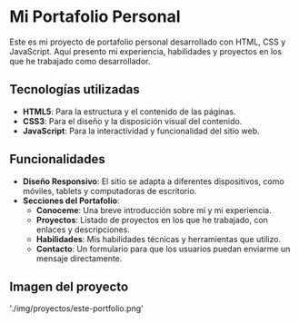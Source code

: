 # Mi Portafolio Personal

Este es mi proyecto de portafolio personal desarrollado con HTML, CSS y JavaScript. Aquí presento mi experiencia, habilidades y proyectos en los que he trabajado como desarrollador.

## Tecnologías utilizadas

- **HTML5**: Para la estructura y el contenido de las páginas.
- **CSS3**: Para el diseño y la disposición visual del contenido.
- **JavaScript**: Para la interactividad y funcionalidad del sitio web.

## Funcionalidades

- **Diseño Responsivo**: El sitio se adapta a diferentes dispositivos, como móviles, tablets y computadoras de escritorio.
- **Secciones del Portafolio**:
  - **Conoceme**: Una breve introducción sobre mí y mi experiencia.
  - **Proyectos**: Listado de proyectos en los que he trabajado, con enlaces y descripciones.
  - **Habilidades**: Mis habilidades técnicas y herramientas que utilizo.
  - **Contacto**: Un formulario para que los usuarios puedan enviarme un mensaje directamente.

## Imagen del proyecto
'./img/proyectos/este-portfolio.png'